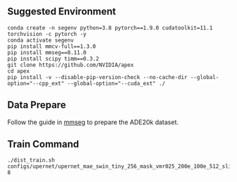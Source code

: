 ## Suggested Environment
```
conda create -n segenv python=3.8 pytorch==1.9.0 cudatoolkit=11.1 torchvision -c pytorch -y
conda activate segenv
pip install mmcv-full==1.3.0 
pip install mmseg==0.11.0
pip install scipy timm==0.3.2
git clone https://github.com/NVIDIA/apex
cd apex
pip install -v --disable-pip-version-check --no-cache-dir --global-option="--cpp_ext" --global-option="--cuda_ext" ./
```

## Data Prepare
Follow the guide in [mmseg](https://github.com/open-mmlab/mmsegmentation/blob/master/docs/dataset_prepare.md) to prepare the ADE20k dataset.

## Train Command
```
./dist_train.sh configs/upernet/upernet_mae_swin_tiny_256_mask_vmr025_200e_100e_512_slide_160k_ade20k_lr1e4_lrd1_pt.py 8
```